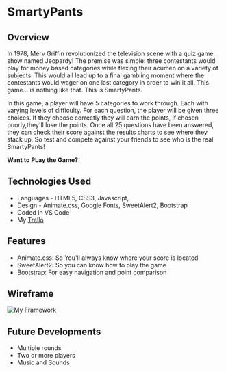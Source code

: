 # SmartyPants

## Overview

In 1978, Merv Griffin revolutionized the television scene with a quiz game show named Jeopardy! The premise was simple: three contestants would play for money based categories while flexing their acumen on a variety of subjects. This would all lead up to a final gambling moment where the contestants would wager on one last category in order to win it all. This game... is nothing like that. This is SmartyPants.

In this game, a player will have 5 categories to work through. Each with varying levels of difficulty. For each question, the player will be given three choices. If they choose correctly they will earn the points, if chosen poorly,they'll lose the points. Once all 25 questions have been answered, they can check their score against the results charts to see where they stack up. So test and compete against your friends to see who is the real SmartyPants!

**Want to PLay the Game?:**

## Technologies Used

- Languages - HTML5, CSS3, Javascript,
- Design - Animate.css, Google Fonts, SweetAlert2, Bootstrap
- Coded in VS Code
- My [Trello](https://trello.com/b/rF1XaFVC/wdi-project-1smartypants)

## Features

- Animate.css: So You'll always know where your score is located
- SweetAlert2: So you can know how to play the game
- Bootstrap: For easy navigation and point comparison

## Wireframe

![My Framework](https://www.figma.com/file/aA4cCDl3WwTIzpLwsS6NfSen/Untitled?node-id=1%3A2)

## Future Developments

- Multiple rounds
- Two or more players
- Music and Sounds

